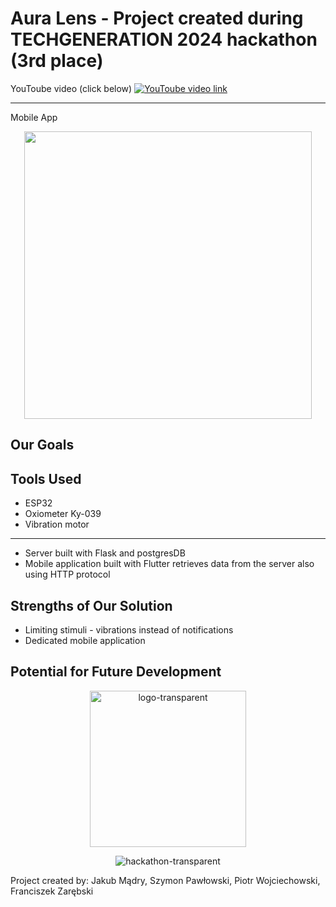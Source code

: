 # Aura Lens - Project created during TECHGENERATION 2024 hackathon (3rd place)


YouToube video (click below)
[![YouToube video link](https://img.youtube.com/vi/fDXMSrV0-qE/maxresdefault.jpg)](https://www.youtube.com/watch?v=fDXMSrV0-qE)

---

Mobile App

<p align="center">
  <img width="460" src="https://github.com/user-attachments/assets/60197203-933f-433e-bf1a-8cefea7ad69e">
</p>



## Our Goals


## Tools Used
- ESP32
- Oxiometer Ky-039
- Vibration motor
---
- Server built with Flask and postgresDB
- Mobile application built with Flutter retrieves data from the server also using HTTP protocol

## Strengths of Our Solution
- Limiting stimuli - vibrations instead of notifications
- Dedicated mobile application

## Potential for Future Development


<p align="center">
  <img width="250" src="https://github.com/user-attachments/assets/f7e51987-a975-4ac7-bbd0-6decaf07d0b6" alt="logo-transparent">
</p>
<p align="center">
  <img src="https://github.com/user-attachments/assets/086838f6-6097-428b-828b-e13eb8be75aa" alt="hackathon-transparent">
</p>



Project created by: Jakub Mądry, Szymon Pawłowski, Piotr Wojciechowski, Franciszek Zarębski
